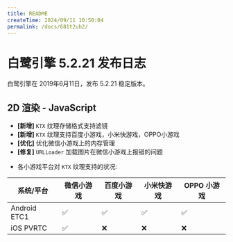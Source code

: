 ```yaml
---
title: README
createTime: 2024/09/11 10:50:04
permalink: /docs/681t2uh2/
---
```

# 白鹭引擎 5.2.21 发布日志
白鹭引擎在 2019年6月11日，发布 5.2.21 稳定版本。


## 2D 渲染 - JavaScript 
- **[新增]**  `KTX` 纹理存储格式支持滤镜
- **[新增]**  `KTX` 纹理支持百度小游戏，小米快游戏，OPPO小游戏
- **[优化]**  优化微信小游戏上的内存管理
- **[修复]**  `URLLoader` 加载图片在微信小游戏上报错的问题

* 各小游戏平台对 `KTX` 纹理支持的状况:

系统/平台 | 微信小游戏 | 百度小游戏 | 小米快游戏 | OPPO 小游戏
------------- | ------------- | -------------| -------------| -------------
Android ETC1  | ✅ | ✅| ✅| ✅
iOS PVRTC  | ✅ | ❌ | ❌ | ❌ 
